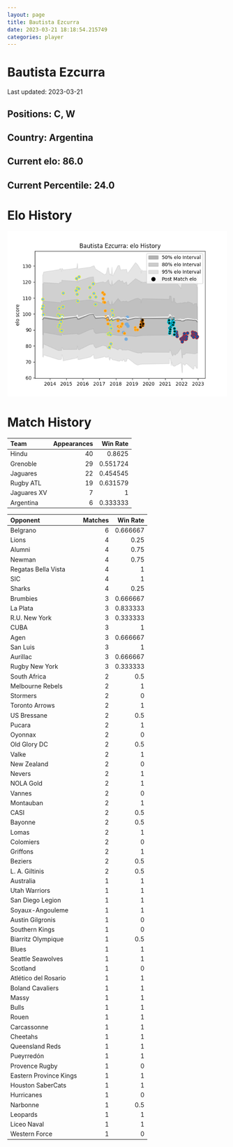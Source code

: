 ```yaml
---  
layout: page  
title: Bautista Ezcurra  
date: 2023-03-21 18:18:54.215749  
categories: player  
---
```

# Bautista Ezcurra


Last updated: 2023-03-21
## Positions: C, W

## Country: Argentina

## Current elo: 86.0

## Current Percentile: 24.0

# Elo History


![elo history](history_BautistaEzcurra.png)
# Match History


| Team        |   Appearances |   Win Rate |
|:------------|--------------:|-----------:|
| Hindu       |            40 |   0.8625   |
| Grenoble    |            29 |   0.551724 |
| Jaguares    |            22 |   0.454545 |
| Rugby ATL   |            19 |   0.631579 |
| Jaguares XV |             7 |   1        |
| Argentina   |             6 |   0.333333 |

| Opponent               |   Matches |   Win Rate |
|:-----------------------|----------:|-----------:|
| Belgrano               |         6 |   0.666667 |
| Lions                  |         4 |   0.25     |
| Alumni                 |         4 |   0.75     |
| Newman                 |         4 |   0.75     |
| Regatas Bella Vista    |         4 |   1        |
| SIC                    |         4 |   1        |
| Sharks                 |         4 |   0.25     |
| Brumbies               |         3 |   0.666667 |
| La Plata               |         3 |   0.833333 |
| R.U. New York          |         3 |   0.333333 |
| CUBA                   |         3 |   1        |
| Agen                   |         3 |   0.666667 |
| San Luis               |         3 |   1        |
| Aurillac               |         3 |   0.666667 |
| Rugby New York         |         3 |   0.333333 |
| South Africa           |         2 |   0.5      |
| Melbourne Rebels       |         2 |   1        |
| Stormers               |         2 |   0        |
| Toronto Arrows         |         2 |   1        |
| US Bressane            |         2 |   0.5      |
| Pucara                 |         2 |   1        |
| Oyonnax                |         2 |   0        |
| Old Glory DC           |         2 |   0.5      |
| Valke                  |         2 |   1        |
| New Zealand            |         2 |   0        |
| Nevers                 |         2 |   1        |
| NOLA Gold              |         2 |   1        |
| Vannes                 |         2 |   0        |
| Montauban              |         2 |   1        |
| CASI                   |         2 |   0.5      |
| Bayonne                |         2 |   0.5      |
| Lomas                  |         2 |   1        |
| Colomiers              |         2 |   0        |
| Griffons               |         2 |   1        |
| Beziers                |         2 |   0.5      |
| L. A. Giltinis         |         2 |   0.5      |
| Australia              |         1 |   1        |
| Utah Warriors          |         1 |   1        |
| San Diego Legion       |         1 |   1        |
| Soyaux-Angouleme       |         1 |   1        |
| Austin Gilgronis       |         1 |   0        |
| Southern Kings         |         1 |   0        |
| Biarritz Olympique     |         1 |   0.5      |
| Blues                  |         1 |   1        |
| Seattle Seawolves      |         1 |   1        |
| Scotland               |         1 |   0        |
| Atlético del Rosario   |         1 |   1        |
| Boland Cavaliers       |         1 |   1        |
| Massy                  |         1 |   1        |
| Bulls                  |         1 |   1        |
| Rouen                  |         1 |   1        |
| Carcassonne            |         1 |   1        |
| Cheetahs               |         1 |   1        |
| Queensland Reds        |         1 |   1        |
| Pueyrredón             |         1 |   1        |
| Provence Rugby         |         1 |   0        |
| Eastern Province Kings |         1 |   1        |
| Houston SaberCats      |         1 |   1        |
| Hurricanes             |         1 |   0        |
| Narbonne               |         1 |   0.5      |
| Leopards               |         1 |   1        |
| Liceo Naval            |         1 |   1        |
| Western Force          |         1 |   0        |